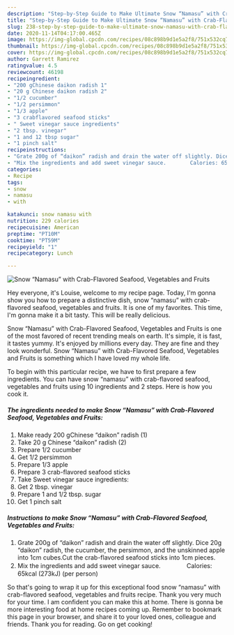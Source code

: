 ```yaml
---
description: "Step-by-Step Guide to Make Ultimate Snow “Namasu” with Crab-Flavored Seafood, Vegetables and Fruits"
title: "Step-by-Step Guide to Make Ultimate Snow “Namasu” with Crab-Flavored Seafood, Vegetables and Fruits"
slug: 238-step-by-step-guide-to-make-ultimate-snow-namasu-with-crab-flavored-seafood-vegetables-and-fruits
date: 2020-11-14T04:17:00.465Z
image: https://img-global.cpcdn.com/recipes/08c898b9d1e5a2f8/751x532cq70/snow-namasu-with-crab-flavored-seafood-vegetables-and-fruits-recipe-main-photo.jpg
thumbnail: https://img-global.cpcdn.com/recipes/08c898b9d1e5a2f8/751x532cq70/snow-namasu-with-crab-flavored-seafood-vegetables-and-fruits-recipe-main-photo.jpg
cover: https://img-global.cpcdn.com/recipes/08c898b9d1e5a2f8/751x532cq70/snow-namasu-with-crab-flavored-seafood-vegetables-and-fruits-recipe-main-photo.jpg
author: Garrett Ramirez
ratingvalue: 4.5
reviewcount: 46198
recipeingredient:
- "200 gChinese daikon radish 1"
- "20 g Chinese daikon radish 2"
- "1/2 cucumber"
- "1/2 persimmon"
- "1/3 apple"
- "3 crabflavored seafood sticks"
- " Sweet vinegar sauce ingredients"
- "2 tbsp. vinegar"
- "1 and 12 tbsp sugar"
- "1 pinch salt"
recipeinstructions:
- "Grate 200g of “daikon” radish and drain the water off slightly. Dice 20g “daikon” radish, the cucumber, the persimmon, and the unskinned apple into 1cm cubes.Cut the crab-flavored seafood sticks into 1cm pieces."
- "Mix the ingredients and add sweet vinegar sauce.　　　　 Calories: 65kcal (273kJ) (per person)"
categories:
- Recipe
tags:
- snow
- namasu
- with

katakunci: snow namasu with 
nutrition: 229 calories
recipecuisine: American
preptime: "PT10M"
cooktime: "PT59M"
recipeyield: "1"
recipecategory: Lunch

---
```



![Snow “Namasu” with Crab-Flavored Seafood, Vegetables and Fruits](https://img-global.cpcdn.com/recipes/08c898b9d1e5a2f8/751x532cq70/snow-namasu-with-crab-flavored-seafood-vegetables-and-fruits-recipe-main-photo.jpg)

Hey everyone, it's Louise, welcome to my recipe page. Today, I'm gonna show you how to prepare a distinctive dish, snow “namasu” with crab-flavored seafood, vegetables and fruits. It is one of my favorites. This time, I'm gonna make it a bit tasty. This will be really delicious.



Snow “Namasu” with Crab-Flavored Seafood, Vegetables and Fruits is one of the most favored of recent trending meals on earth. It's simple, it is fast, it tastes yummy. It's enjoyed by millions every day. They are fine and they look wonderful. Snow “Namasu” with Crab-Flavored Seafood, Vegetables and Fruits is something which I have loved my whole life.


To begin with this particular recipe, we have to first prepare a few ingredients. You can have snow “namasu” with crab-flavored seafood, vegetables and fruits using 10 ingredients and 2 steps. Here is how you cook it.

<!--inarticleads1-->

##### The ingredients needed to make Snow “Namasu” with Crab-Flavored Seafood, Vegetables and Fruits:

1. Make ready 200 gChinese “daikon” radish (1)
1. Take 20 g Chinese “daikon” radish (2)
1. Prepare 1/2 cucumber
1. Get 1/2 persimmon
1. Prepare 1/3 apple
1. Prepare 3 crab-flavored seafood sticks
1. Take  Sweet vinegar sauce ingredients:
1. Get 2 tbsp. vinegar
1. Prepare 1 and 1/2 tbsp. sugar
1. Get 1 pinch salt




<!--inarticleads2-->

##### Instructions to make Snow “Namasu” with Crab-Flavored Seafood, Vegetables and Fruits:

1. Grate 200g of “daikon” radish and drain the water off slightly. Dice 20g “daikon” radish, the cucumber, the persimmon, and the unskinned apple into 1cm cubes.Cut the crab-flavored seafood sticks into 1cm pieces.
1. Mix the ingredients and add sweet vinegar sauce.　　　　 Calories: 65kcal (273kJ) (per person)




So that's going to wrap it up for this exceptional food snow “namasu” with crab-flavored seafood, vegetables and fruits recipe. Thank you very much for your time. I am confident you can make this at home. There is gonna be more interesting food at home recipes coming up. Remember to bookmark this page in your browser, and share it to your loved ones, colleague and friends. Thank you for reading. Go on get cooking!
